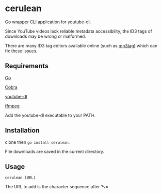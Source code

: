 # cerulean
Go wrapper CLI application for youtube-dl.

Since YouTube videos lack reliable metadata accessibility, the ID3 tags of downloads may be wrong or malformed.

There are many ID3 tag editors available online (such as [mp3tag](https://www.mp3tag.de/en/)) which can fix these issues.

## Requirements
[Go](https://golang.org/)

[Cobra](https://github.com/spf13/cobra)

[youtube-dl](https://youtube-dl.org/)

[ffmpeg](https://ffmpeg.org/)

Add the youtube-dl executable to your PATH.

## Installation

clone then `go install cerulean`.

File downloads are saved in the current directory.

## Usage

`cerulean [URL]`

The URL to add is the character sequence after ?v=
